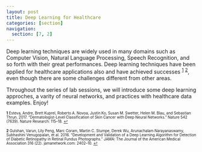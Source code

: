 ```yaml
---
layout: post
title: Deep Learning for Healthcare
categories: [section]
navigation:
  section: [7, 2]
---
```


Deep learning techniques are widely used in many domains such as Computer Vision, Natural Language Processing, Speech Recognition, and so forth with their great performances. Deep learning techniques have been applied for healthcare applications also and have achieved successes <sup id="a1">[1](#f1)</sup> <sup id="a2">[2](#f2)</sup>, even though there are some challenges different from other areas. 

Throughout the series of lab sessions, we will introduce some deep learning approches, a varity of neural networks, and practices with healthcare data examples. Enjoy!


<sub><sup><b id="f1">1</b> Esteva, Andre, Brett Kuprel, Roberto A. Novoa, Justin Ko, Susan M. Swetter, Helen M. Blau, and Sebastian Thrun. 2017. “Dermatologist-Level Classification of Skin Cancer with Deep Neural Networks.” Nature 542 (7639). Nature Research: 115–18. [↩](#a1)</sup></sub>

<sub><sup><b id="f2">2</b> Gulshan, Varun, Lily Peng, Marc Coram, Martin C. Stumpe, Derek Wu, Arunachalam Narayanaswamy, Subhashini Venugopalan, et al. 2016. “Development and Validation of a Deep Learning Algorithm for Detection of Diabetic Retinopathy in Retinal Fundus Photographs.” JAMA: The Journal of the American Medical Association 316 (22). jamanetwork.com: 2402–10. [↩](#a2)</sup></sub>


<!---
<sub><sup><b id="f1">1</b> REFERENCE [↩](#a1)</sup></sub>
-->